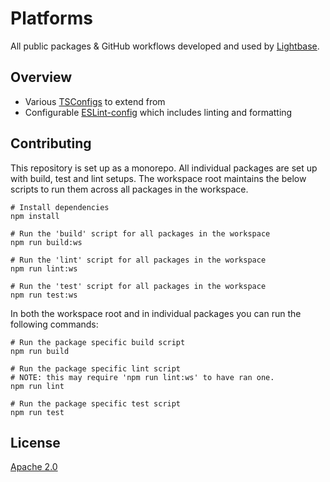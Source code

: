 # Platforms

All public packages & GitHub workflows developed and used by
[Lightbase](https://lightbase.nl).

## Overview

- Various [TSConfigs](./packages/tsconfig) to extend from
- Configurable [ESLint-config](./packages/eslint-config) which includes linting and
  formatting

## Contributing

This repository is set up as a monorepo. All individual packages are set up with build,
test and lint setups. The workspace root maintains the below scripts to run them across
all packages in the workspace.

```shell
# Install dependencies
npm install

# Run the 'build' script for all packages in the workspace
npm run build:ws

# Run the 'lint' script for all packages in the workspace
npm run lint:ws

# Run the 'test' script for all packages in the workspace
npm run test:ws
```

In both the workspace root and in individual packages you can run the following commands:

```shell
# Run the package specific build script
npm run build

# Run the package specific lint script
# NOTE: this may require 'npm run lint:ws' to have ran one.
npm run lint

# Run the package specific test script
npm run test
```

## License

[Apache 2.0](./LICENSE)
